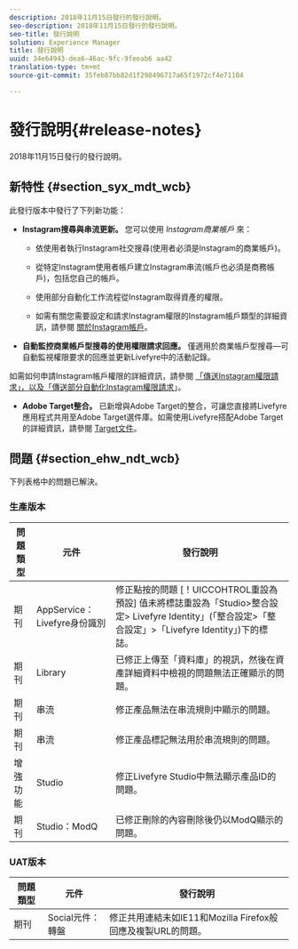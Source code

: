 ```yaml
---
description: 2018年11月15日發行的發行說明。
seo-description: 2018年11月15日發行的發行說明。
seo-title: 發行說明
solution: Experience Manager
title: 發行說明
uuid: 34e64943-dea6-46ac-9fc-9feeab6 aa42
translation-type: tm+mt
source-git-commit: 35feb87bb82d1f298496717a65f1972cf4e71104

---
```



# 發行說明{#release-notes}

2018年11月15日發行的發行說明。

## 新特性 {#section_syx_mdt_wcb}

此發行版本中發行了下列新功能：

* **Instagram搜尋與串流更新。** 您可以使用 *Instagram商業帳戶* 來：

   * 依使用者執行Instagram社交搜尋(使用者必須是Instagram的商業帳戶)。

   * 從特定Instagram使用者帳戶建立Instagram串流(帳戶也必須是商務帳戶)，包括您自己的帳戶。

   * 使用部分自動化工作流程從Instagram取得資產的權限。

   * 如需有關您需要設定和請求Instagram權限的Instagram帳戶類型的詳細資訊，請參閱 [關於Instagram帳戶](/help/using/c-users-creating-accounts-with-studio-access/t-configure-social-accout-instagram/c-about-instagram-accounts.md)。

* **自動監控商業帳戶型搜尋的使用權限請求回應。** 僅適用於商業帳戶型搜尋—可自動監視權限要求的回應並更新Livefyre中的活動記錄。

如需如何申請Instagram帳戶權限的詳細資訊，請參閱 [「傳送Instagram權限請求」，](/help/using/c-how-requesting-rights-works/c-send-instagram-manual-rights-request.md)[以及「傳送部分自動化Instagram權限請求](/help/using/c-how-requesting-rights-works/c-send-an-instagram-rights-request-from-the-library.md)」。

* **Adobe Target整合。** 已新增與Adobe Target的整合，可讓您直接將Livefyre應用程式共用至Adobe Target選件庫。如需使用Livefyre搭配Adobe Target的詳細資訊，請參閱 [Target文件](https://marketing.adobe.com/resources/help/en_US/livefyre/livefyre-target.html)。

## 問題 {#section_ehw_ndt_wcb}

下列表格中的問題已解決。

### 生產版本

| 問題類型 | 元件 | 發行說明 |
|--- |--- |--- |
| 期刊 | AppService：Livefyre身份識別 | 修正點按的問題 [！UICCOHTROL重設為預設] 值未將標誌重設為「Studio>整合設定> Livefyre Identity」(「整合設定>「整合設定」>「Livefyre Identity」)下的標誌。 |
| 期刊 | Library | 已修正上傳至「資料庫」的視訊，然後在資產詳細資料中檢視的問題無法正確顯示的問題。 |
| 期刊 | 串流 | 修正產品無法在串流規則中顯示的問題。 |
| 期刊 | 串流 | 修正產品標記無法用於串流規則的問題。 |
| 增強功能 | Studio | 修正Livefyre Studio中無法顯示產品ID的問題。 |
| 期刊 | Studio：ModQ | 已修正刪除的內容刪除後仍以ModQ顯示的問題。 |

### UAT版本

| **問題類型** | **元件** | **發行說明** |
|---|---|---|
| 期刊 | Social元件：轉盤 | 修正共用連結未如IE11和Mozilla Firefox般回應及複製URL的問題。 |